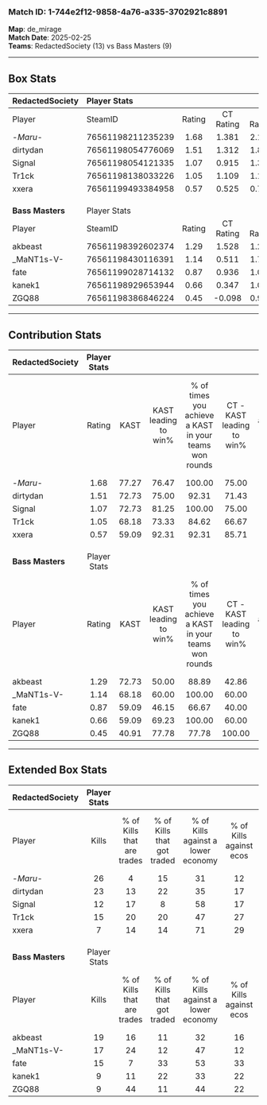 ### Match ID: 1-744e2f12-9858-4a76-a335-3702921c8891  
**Map**: de_mirage  
**Match Date**: 2025-02-25  
**Teams**: RedactedSociety (13) vs Bass Masters (9)  

---  

## Box Stats  

| **RedactedSociety** | Player Stats      |        |           |          |       |       |       |         |        |      |     |
| :- | :- | :-: | :-: | :-: | :-: | :-: | :-: | :-: | :-: | :-: | :-: |
| Player              | SteamID           | Rating | CT Rating | T Rating | KAST  |  ADR  | Kills | Assists | Deaths | K/D  | HS% |
| -_Maru_-            | 76561198211235239 |  1.68  |   1.381   |  2.142   | 77.27 | 114.3 |  26   |    1    |   14   | 1.86 | 61  |
| dirtydan            | 76561198054776069 |  1.51  |   1.312   |  1.889   | 72.73 | 91.6  |  23   |    3    |   12   | 1.92 | 17  |
| Signal              | 76561198054121335 |  1.07  |   0.915   |  1.372   | 72.73 | 78.2  |  12   |   11    |   12   | 1.00 | 58  |
| Tr1ck               | 76561198138033226 |  1.05  |   1.109   |  1.142   | 68.18 | 71.5  |  15   |    8    |   15   | 1.00 | 60  |
| xxera               | 76561199493384958 |  0.57  |   0.525   |  0.779   | 59.09 | 51.6  |   7   |    5    |   16   | 0.44 | 57  |
|                     |                   |        |           |          |       |       |       |         |        |      |     |
|                     |                   |        |           |          |       |       |       |         |        |      |     |
|                     |                   |        |           |          |       |       |       |         |        |      |     |
| **Bass Masters**    | Player Stats      |        |           |          |       |       |       |         |        |      |     |
| Player              | SteamID           | Rating | CT Rating | T Rating | KAST  |  ADR  | Kills | Assists | Deaths | K/D  | HS% |
| akbeast             | 76561198392602374 |  1.29  |   1.528   |  1.272   | 72.73 | 96.4  |  19   |    7    |   16   | 1.19 | 36  |
| _MaNT1s-V-          | 76561198430116391 |  1.14  |   0.511   |  1.712   | 68.18 | 80.9  |  17   |    4    |   15   | 1.13 | 58  |
| fate                | 76561199028714132 |  0.87  |   0.936   |  1.034   | 59.09 | 73.2  |  15   |    2    |   19   | 0.79 | 73  |
| kanek1              | 76561198929653944 |  0.66  |   0.347   |  1.007   | 59.09 | 55.3  |   9   |    5    |   16   | 0.56 | 55  |
| ZGQ88               | 76561198386846224 |  0.45  |  -0.098   |  0.994   | 40.91 | 43.2  |   9   |    2    |   17   | 0.53 | 55  |
---  

## Contribution Stats  

| **RedactedSociety** | Player Stats |       |                      |                                                        |                           |                                                             |                          |                                                            |
| :- | :-: | :-: | :-: | :-: | :-: | :-: | :-: | :-: |
| Player              |    Rating    | KAST  | KAST leading to win% | % of times you achieve a KAST in your teams won rounds | CT - KAST leading to win% | CT - % of times you achieve a KAST in your teams won rounds | T - KAST leading to win% | T - % of times you achieve a KAST in your teams won rounds |
| -_Maru_-            |     1.68     | 77.27 |        76.47         |                         100.00                         |           75.00           |                           100.00                            |          77.78           |                           100.00                           |
| dirtydan            |     1.51     | 72.73 |        75.00         |                         92.31                          |           71.43           |                            83.33                            |          77.78           |                           100.00                           |
| Signal              |     1.07     | 72.73 |        81.25         |                         100.00                         |           75.00           |                           100.00                            |          87.50           |                           100.00                           |
| Tr1ck               |     1.05     | 68.18 |        73.33         |                         84.62                          |           66.67           |                           100.00                            |          83.33           |                           71.43                            |
| xxera               |     0.57     | 59.09 |        92.31         |                         92.31                          |           85.71           |                           100.00                            |          100.00          |                           85.71                            |
|                     |              |       |                      |                                                        |                           |                                                             |                          |                                                            |
|                     |              |       |                      |                                                        |                           |                                                             |                          |                                                            |
|                     |              |       |                      |                                                        |                           |                                                             |                          |                                                            |
| **Bass Masters**    | Player Stats |       |                      |                                                        |                           |                                                             |                          |                                                            |
| Player              |    Rating    | KAST  | KAST leading to win% | % of times you achieve a KAST in your teams won rounds | CT - KAST leading to win% | CT - % of times you achieve a KAST in your teams won rounds | T - KAST leading to win% | T - % of times you achieve a KAST in your teams won rounds |
| akbeast             |     1.29     | 72.73 |        50.00         |                         88.89                          |           42.86           |                           100.00                            |          55.56           |                           83.33                            |
| _MaNT1s-V-          |     1.14     | 68.18 |        60.00         |                         100.00                         |           60.00           |                           100.00                            |          60.00           |                           100.00                           |
| fate                |     0.87     | 59.09 |        46.15         |                         66.67                          |           40.00           |                            66.67                            |          50.00           |                           66.67                            |
| kanek1              |     0.66     | 59.09 |        69.23         |                         100.00                         |           60.00           |                           100.00                            |          75.00           |                           100.00                           |
| ZGQ88               |     0.45     | 40.91 |        77.78         |                         77.78                          |          100.00           |                            66.67                            |          71.43           |                           83.33                            |
---  

## Extended Box Stats  

| **RedactedSociety** | Player Stats |                            |                            |                                    |                         |                              |                                 |        |                             |                                     |                          |                               |                            |
| :- | :-: | :-: | :-: | :-: | :-: | :-: | :-: | :-: | :-: | :-: | :-: | :-: | :-: |
| Player              |    Kills     | % of Kills that are trades | % of Kills that got traded | % of Kills against a lower economy | % of Kills against ecos | % of Kills that are flawless | % of Kills that are close duels | Deaths | % of Deaths that get traded | % of Deaths against a lower economy | % of Deaths against ecos | % of Deaths that are flawless | % of Deaths that are close |
| -_Maru_-            |      26      |             4              |             15             |                 31                 |           12            |              54              |                0                |   14   |             14              |                 29                  |            14            |              50               |             0              |
| dirtydan            |      23      |             13             |             22             |                 35                 |           17            |              74              |                4                |   12   |             17              |                 17                  |            8             |              83               |             0              |
| Signal              |      12      |             17             |             8              |                 58                 |           17            |              50              |                0                |   12   |             17              |                 17                  |            0             |              42               |             25             |
| Tr1ck               |      15      |             20             |             20             |                 47                 |           27            |              60              |                0                |   15   |             20              |                 20                  |            13            |              73               |             0              |
| xxera               |      7       |             14             |             14             |                 71                 |           29            |              43              |               29                |   16   |             19              |                 25                  |            6             |              56               |             13             |
|                     |              |                            |                            |                                    |                         |                              |                                 |        |                             |                                     |                          |                               |                            |
|                     |              |                            |                            |                                    |                         |                              |                                 |        |                             |                                     |                          |                               |                            |
|                     |              |                            |                            |                                    |                         |                              |                                 |        |                             |                                     |                          |                               |                            |
| **Bass Masters**    | Player Stats |                            |                            |                                    |                         |                              |                                 |        |                             |                                     |                          |                               |                            |
| Player              |    Kills     | % of Kills that are trades | % of Kills that got traded | % of Kills against a lower economy | % of Kills against ecos | % of Kills that are flawless | % of Kills that are close duels | Deaths | % of Deaths that get traded | % of Deaths against a lower economy | % of Deaths against ecos | % of Deaths that are flawless | % of Deaths that are close |
| akbeast             |      19      |             16             |             11             |                 32                 |           16            |              63              |                5                |   16   |             25              |                 13                  |            6             |              44               |             0              |
| _MaNT1s-V-          |      17      |             24             |             12             |                 47                 |           12            |              59              |                6                |   15   |              7              |                  7                  |            7             |              53               |             7              |
| fate                |      15      |             7              |             33             |                 53                 |           33            |              60              |                0                |   19   |             26              |                 21                  |            5             |              74               |             5              |
| kanek1              |      9       |             11             |             22             |                 33                 |           22            |              67              |                0                |   16   |             13              |                 13                  |            6             |              56               |             0              |
| ZGQ88               |      9       |             44             |             11             |                 44                 |           22            |              56              |               33                |   17   |             12              |                 24                  |            12            |              65               |             6              |
